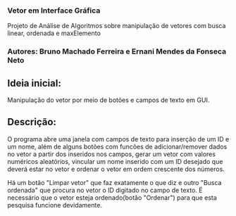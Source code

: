 ### Vetor em Interface Gráfica
Projeto de Análise de Algoritmos sobre manipulação de vetores com busca linear, ordenada e maxElemento
### Autores: Bruno Machado Ferreira e Ernani Mendes da Fonseca Neto

## Ideia inicial:
Manipulação do vetor por meio de botões e campos de texto em GUI.

## Descrição:
O programa abre uma janela com campos de texto para inserção de um ID e um nome, além de alguns botões com funcões de adicionar/remover dados no vetor a partir dos inseridos nos campos, gerar um vetor com valores numéricos aleatórios, vincular um nome inserido com um ID desejado que deverá estar no vetor e ordenar o vetor em ordem crescente dos números. 

Há um botão "Limpar vetor" que faz exatamente o que diz e outro "Busca ordenada" que procura no vetor o ID digitado no campo de texto. É necessário que o vetor esteja ordenado(botão "Ordenar") para que esta pesquisa funcione devidamente.
